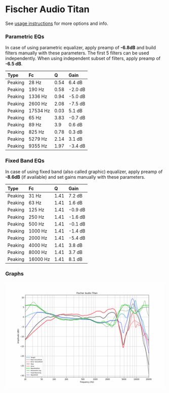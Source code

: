 # Fischer Audio Titan
See [usage instructions](https://github.com/jaakkopasanen/AutoEq#usage) for more options and info.

### Parametric EQs
In case of using parametric equalizer, apply preamp of **-6.8dB** and build filters manually
with these parameters. The first 5 filters can be used independently.
When using independent subset of filters, apply preamp of **-6.5 dB**.

| Type    | Fc       |    Q | Gain    |
|:--------|:---------|:-----|:--------|
| Peaking | 28 Hz    | 0.54 | 6.4 dB  |
| Peaking | 190 Hz   | 0.58 | -2.0 dB |
| Peaking | 1336 Hz  | 0.94 | -5.0 dB |
| Peaking | 2600 Hz  | 2.08 | -7.5 dB |
| Peaking | 17534 Hz | 0.03 | 5.1 dB  |
| Peaking | 65 Hz    | 3.83 | -0.7 dB |
| Peaking | 89 Hz    | 3.9  | 0.6 dB  |
| Peaking | 825 Hz   | 0.78 | 0.3 dB  |
| Peaking | 5279 Hz  | 2.14 | 3.1 dB  |
| Peaking | 9355 Hz  | 1.97 | -3.4 dB |

### Fixed Band EQs
In case of using fixed band (also called graphic) equalizer, apply preamp of **-8.6dB**
(if available) and set gains manually with these parameters.

| Type    | Fc       |    Q | Gain    |
|:--------|:---------|:-----|:--------|
| Peaking | 31 Hz    | 1.41 | 7.2 dB  |
| Peaking | 63 Hz    | 1.41 | 1.6 dB  |
| Peaking | 125 Hz   | 1.41 | -0.9 dB |
| Peaking | 250 Hz   | 1.41 | -1.6 dB |
| Peaking | 500 Hz   | 1.41 | -0.1 dB |
| Peaking | 1000 Hz  | 1.41 | -1.4 dB |
| Peaking | 2000 Hz  | 1.41 | -5.4 dB |
| Peaking | 4000 Hz  | 1.41 | 3.8 dB  |
| Peaking | 8000 Hz  | 1.41 | 3.7 dB  |
| Peaking | 16000 Hz | 1.41 | 8.1 dB  |

### Graphs
![](./Fischer%20Audio%20Titan.png)